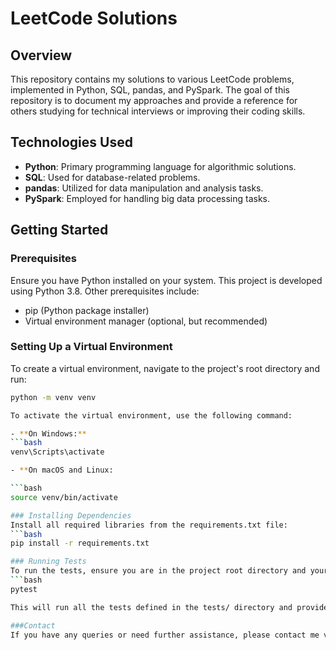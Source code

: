 # LeetCode Solutions

## Overview
This repository contains my solutions to various LeetCode problems, implemented in Python, SQL, pandas, and PySpark. The goal of this repository is to document my approaches and provide a reference for others studying for technical interviews or improving their coding skills.

## Technologies Used
- **Python**: Primary programming language for algorithmic solutions.
- **SQL**: Used for database-related problems.
- **pandas**: Utilized for data manipulation and analysis tasks.
- **PySpark**: Employed for handling big data processing tasks.

## Getting Started

### Prerequisites
Ensure you have Python installed on your system. This project is developed using Python 3.8. Other prerequisites include:
- pip (Python package installer)
- Virtual environment manager (optional, but recommended)

### Setting Up a Virtual Environment

To create a virtual environment, navigate to the project's root directory and run:
```bash
python -m venv venv

To activate the virtual environment, use the following command:

- **On Windows:**
```bash
venv\Scripts\activate

- **On macOS and Linux:

```bash
source venv/bin/activate

### Installing Dependencies
Install all required libraries from the requirements.txt file:
```bash
pip install -r requirements.txt

### Running Tests
To run the tests, ensure you are in the project root directory and your virtual environment is activated. Then execute:
```bash
pytest

This will run all the tests defined in the tests/ directory and provide a report on the outcomes.

###Contact
If you have any queries or need further assistance, please contact me via GitHub.


